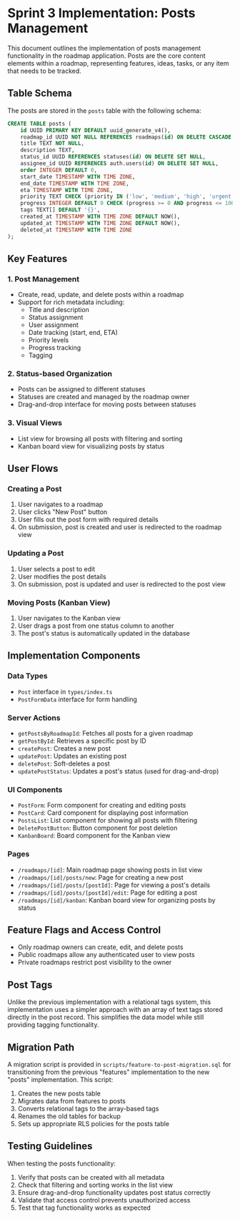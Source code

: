 # Sprint 3 Implementation: Posts Management

This document outlines the implementation of posts management functionality in the roadmap application. Posts are the core content elements within a roadmap, representing features, ideas, tasks, or any item that needs to be tracked.

## Table Schema

The posts are stored in the `posts` table with the following schema:

```sql
CREATE TABLE posts (
    id UUID PRIMARY KEY DEFAULT uuid_generate_v4(),
    roadmap_id UUID NOT NULL REFERENCES roadmaps(id) ON DELETE CASCADE,
    title TEXT NOT NULL,
    description TEXT,
    status_id UUID REFERENCES statuses(id) ON DELETE SET NULL,
    assignee_id UUID REFERENCES auth.users(id) ON DELETE SET NULL,
    order INTEGER DEFAULT 0,
    start_date TIMESTAMP WITH TIME ZONE,
    end_date TIMESTAMP WITH TIME ZONE,
    eta TIMESTAMP WITH TIME ZONE,
    priority TEXT CHECK (priority IN ('low', 'medium', 'high', 'urgent')),
    progress INTEGER DEFAULT 0 CHECK (progress >= 0 AND progress <= 100),
    tags TEXT[] DEFAULT '{}',
    created_at TIMESTAMP WITH TIME ZONE DEFAULT NOW(),
    updated_at TIMESTAMP WITH TIME ZONE DEFAULT NOW(),
    deleted_at TIMESTAMP WITH TIME ZONE
);
```

## Key Features

### 1. Post Management
- Create, read, update, and delete posts within a roadmap
- Support for rich metadata including:
  - Title and description
  - Status assignment
  - User assignment
  - Date tracking (start, end, ETA)
  - Priority levels
  - Progress tracking
  - Tagging

### 2. Status-based Organization
- Posts can be assigned to different statuses
- Statuses are created and managed by the roadmap owner
- Drag-and-drop interface for moving posts between statuses

### 3. Visual Views
- List view for browsing all posts with filtering and sorting
- Kanban board view for visualizing posts by status

## User Flows

### Creating a Post
1. User navigates to a roadmap
2. User clicks "New Post" button
3. User fills out the post form with required details
4. On submission, post is created and user is redirected to the roadmap view

### Updating a Post
1. User selects a post to edit
2. User modifies the post details
3. On submission, post is updated and user is redirected to the post view

### Moving Posts (Kanban View)
1. User navigates to the Kanban view
2. User drags a post from one status column to another
3. The post's status is automatically updated in the database

## Implementation Components

### Data Types
- `Post` interface in `types/index.ts`
- `PostFormData` interface for form handling

### Server Actions
- `getPostsByRoadmapId`: Fetches all posts for a given roadmap
- `getPostById`: Retrieves a specific post by ID
- `createPost`: Creates a new post
- `updatePost`: Updates an existing post
- `deletePost`: Soft-deletes a post
- `updatePostStatus`: Updates a post's status (used for drag-and-drop)

### UI Components
- `PostForm`: Form component for creating and editing posts
- `PostCard`: Card component for displaying post information
- `PostsList`: List component for showing all posts with filtering
- `DeletePostButton`: Button component for post deletion
- `KanbanBoard`: Board component for the Kanban view

### Pages
- `/roadmaps/[id]`: Main roadmap page showing posts in list view
- `/roadmaps/[id]/posts/new`: Page for creating a new post
- `/roadmaps/[id]/posts/[postId]`: Page for viewing a post's details
- `/roadmaps/[id]/posts/[postId]/edit`: Page for editing a post
- `/roadmaps/[id]/kanban`: Kanban board view for organizing posts by status

## Feature Flags and Access Control

- Only roadmap owners can create, edit, and delete posts
- Public roadmaps allow any authenticated user to view posts
- Private roadmaps restrict post visibility to the owner

## Post Tags

Unlike the previous implementation with a relational tags system, this implementation uses a simpler approach with an array of text tags stored directly in the post record. This simplifies the data model while still providing tagging functionality.

## Migration Path

A migration script is provided in `scripts/feature-to-post-migration.sql` for transitioning from the previous "features" implementation to the new "posts" implementation. This script:

1. Creates the new posts table
2. Migrates data from features to posts
3. Converts relational tags to the array-based tags
4. Renames the old tables for backup
5. Sets up appropriate RLS policies for the posts table

## Testing Guidelines

When testing the posts functionality:
1. Verify that posts can be created with all metadata
2. Check that filtering and sorting works in the list view
3. Ensure drag-and-drop functionality updates post status correctly
4. Validate that access control prevents unauthorized access
5. Test that tag functionality works as expected 